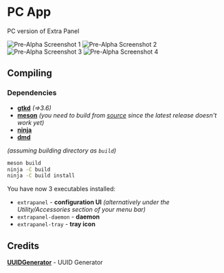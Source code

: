 # PC App

PC version of Extra Panel

![Pre-Alpha Screenshot 1](https://gitlab.com/aurorafossorg/p/extra-panel/assets/raw/master/screenshots/pre-alpha3-1.png)
![Pre-Alpha Screenshot 2](https://gitlab.com/aurorafossorg/p/extra-panel/assets/raw/master/screenshots/pre-alpha3-2.png)
![Pre-Alpha Screenshot 3](https://gitlab.com/aurorafossorg/p/extra-panel/assets/raw/master/screenshots/pre-alpha3-3.png)
![Pre-Alpha Screenshot 4](https://gitlab.com/aurorafossorg/p/extra-panel/assets/raw/master/screenshots/pre-alpha3-4.png)


## Compiling

### Dependencies

- [**gtkd**](https://gtkd.org/) *(=>3.6)*
- [**meson**](https://mesonbuild.com/) *(you need to build from [source](https://github.com/mesonbuild/meson) since the latest release doesn't work yet)*
- [**ninja**](https://ninja-build.org/)
- [**dmd**](https://dlang.org/)

*(assuming building directory as `build`)*
```bash
meson build
ninja -C build
ninja -C build install
```

You have now 3 executables installed:

 - `extrapanel` - **configuration UI** *(alternatively under the Utility/Accessories section of your menu bar)*
 - `extrapanel-daemon` - **daemon**
 - `extrapanel-tray` - **tray icon**

## Credits

[**UUIDGenerator**](https://www.uuidgenerator.net/) - UUID Generator